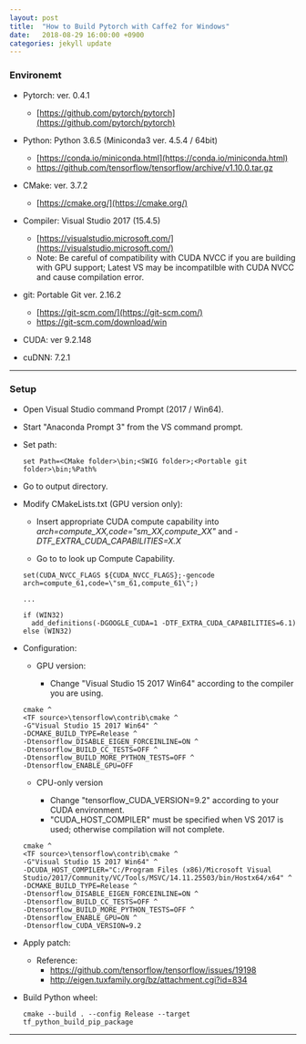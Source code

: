 ```yaml
---
layout: post
title:  "How to Build Pytorch with Caffe2 for Windows"
date:   2018-08-29 16:00:00 +0900
categories: jekyll update
---
```



### Environemt
  - Pytorch: ver. 0.4.1
    - [https://github.com/pytorch/pytorch](https://github.com/pytorch/pytorch)

  - Python: Python 3.6.5 (Miniconda3 ver. 4.5.4 / 64bit)
    - [https://conda.io/miniconda.html](https://conda.io/miniconda.html)
    - https://github.com/tensorflow/tensorflow/archive/v1.10.0.tar.gz

  - CMake: ver. 3.7.2
    - [https://cmake.org/](https://cmake.org/)

  - Compiler: Visual Studio 2017 (15.4.5)
    - [https://visualstudio.microsoft.com/](https://visualstudio.microsoft.com/)
    - Note: Be careful of compatibility with CUDA NVCC if you are building with GPU support; Latest VS may be incompatilble with CUDA NVCC and cause compilation error.

  - git: Portable Git ver. 2.16.2
    - [https://git-scm.com/](https://git-scm.com/)
    - https://git-scm.com/download/win

  - CUDA: ver 9.2.148

  - cuDNN: 7.2.1


***
### Setup

- Open Visual Studio command Prompt (2017 / Win64).

- Start "Anaconda Prompt 3" from the VS command prompt.

- Set path:

  ```msdos
  set Path=<CMake folder>\bin;<SWIG folder>;<Portable git folder>\bin;%Path%
  ```

- Go to output directory.

- Modify CMakeLists.txt (GPU version only):

  - Insert appropriate CUDA compute capability into _arch=compute_XX,code=\"sm_XX,compute_XX\"_ and _-DTF_EXTRA_CUDA_CAPABILITIES=X.X_

  - Go to  to look up Compute Capability.

  ```text
  set(CUDA_NVCC_FLAGS ${CUDA_NVCC_FLAGS};-gencode arch=compute_61,code=\"sm_61,compute_61\";)

  ...

  if (WIN32)
    add_definitions(-DGOOGLE_CUDA=1 -DTF_EXTRA_CUDA_CAPABILITIES=6.1)
  else (WIN32)
  ```


- Configuration:

  - GPU version:

    - Change "Visual Studio 15 2017 Win64" according to the compiler you are using.

  ```msdos
  cmake ^
  <TF source>\tensorflow\contrib\cmake ^
  -G"Visual Studio 15 2017 Win64" ^
  -DCMAKE_BUILD_TYPE=Release ^
  -Dtensorflow_DISABLE_EIGEN_FORCEINLINE=ON ^
  -Dtensorflow_BUILD_CC_TESTS=OFF ^
  -Dtensorflow_BUILD_MORE_PYTHON_TESTS=OFF ^
  -Dtensorflow_ENABLE_GPU=OFF
  ```

  - CPU-only version

    - Change "tensorflow_CUDA_VERSION=9.2" according to your CUDA environment.
    - "CUDA_HOST_COMPILER" must be specified when VS 2017 is used; otherwise compilation will not complete.

  ```
  cmake ^
  <TF source>\tensorflow\contrib\cmake ^
  -G"Visual Studio 15 2017 Win64" ^
  -DCUDA_HOST_COMPILER="C:/Program Files (x86)/Microsoft Visual Studio/2017/Community/VC/Tools/MSVC/14.11.25503/bin/Hostx64/x64" ^
  -DCMAKE_BUILD_TYPE=Release ^
  -Dtensorflow_DISABLE_EIGEN_FORCEINLINE=ON ^
  -Dtensorflow_BUILD_CC_TESTS=OFF ^
  -Dtensorflow_BUILD_MORE_PYTHON_TESTS=OFF ^
  -Dtensorflow_ENABLE_GPU=ON ^
  -Dtensorflow_CUDA_VERSION=9.2
  ```

- Apply patch:

  - Reference: 
    - https://github.com/tensorflow/tensorflow/issues/19198
    - http://eigen.tuxfamily.org/bz/attachment.cgi?id=834


- Build Python wheel:

  ```msdos
  cmake --build . --config Release --target tf_python_build_pip_package
  ```



***

[jekyll-docs]: https://jekyllrb.com/docs/home
[jekyll-gh]:   https://github.com/jekyll/jekyll
[jekyll-talk]: https://talk.jekyllrb.com/